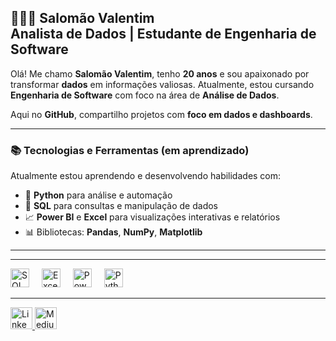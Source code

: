 <h2 align="left">👨🏻‍💻 Salomão Valentim <br> Analista de Dados | Estudante de Engenharia de Software</h2>

Olá! Me chamo **Salomão Valentim**, tenho **20 anos** e sou apaixonado por transformar **dados** em informações valiosas. Atualmente, estou cursando **Engenharia de Software** com foco na área de **Análise de Dados**.  

Aqui no **GitHub**, compartilho projetos com **foco em dados e dashboards**.  

---

### 📚 Tecnologias e Ferramentas (em aprendizado)

Atualmente estou aprendendo e desenvolvendo habilidades com:

- 🐍 **Python** para análise e automação  
- 🧮 **SQL** para consultas e manipulação de dados  
- 📈 **Power BI** e **Excel** para visualizações interativas e relatórios  
- 📊 Bibliotecas: **Pandas**, **NumPy**, **Matplotlib**

---


---

<div align="left">
  <img src="https://cdn.jsdelivr.net/gh/devicons/devicon/icons/microsoftsqlserver/microsoftsqlserver-plain.svg" height="30" alt="SQL Server logo" />
  <img width="12" />
  <img src="https://img.icons8.com/color/48/microsoft-excel-2019.png" height="30" alt="Excel logo" />
  <img width="12" />
  <img src="https://img.icons8.com/color/48/power-bi.png" height="30" alt="Power BI logo" />
  <img width="12" />
  <img src="https://cdn.jsdelivr.net/gh/devicons/devicon/icons/python/python-original.svg" height="30" alt="Python logo" />
</div>

---

<div align="left">
  <a href="https://www.linkedin.com/in/salomaovalentim" target="_blank">
    <img src="https://img.shields.io/static/v1?message=LinkedIn&logo=linkedin&label=&color=0077B5&logoColor=white&labelColor=&style=for-the-badge" height="35" alt="LinkedIn logo" />
  </a>
  <a href="https://medium.com/@salomaovalentim31" target="_blank">
    <img src="https://img.shields.io/badge/Medium-12100E?style=for-the-badge&logo=medium&logoColor=white" height="35" alt="Medium logo" />
  </a>
</div>
